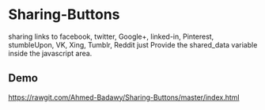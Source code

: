# Sharing-Buttons
sharing links to facebook, twitter, Google+, linked-in, Pinterest, stumbleUpon, VK, Xing, Tumblr, Reddit
just Provide the shared_data variable inside the javascript area. 

## Demo
https://rawgit.com/Ahmed-Badawy/Sharing-Buttons/master/index.html
